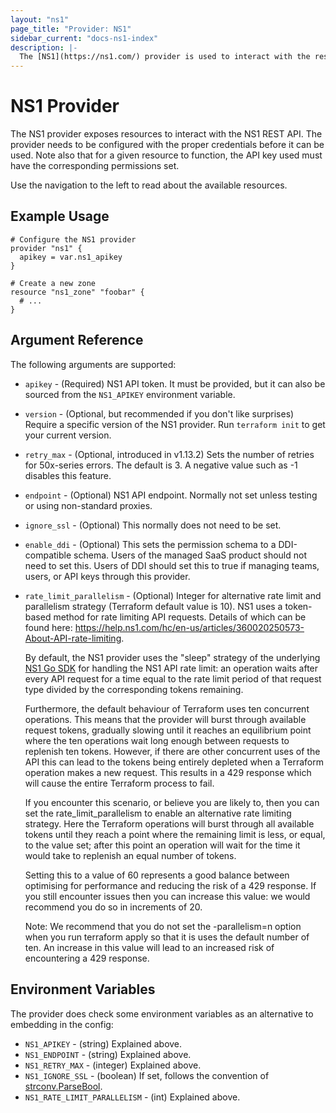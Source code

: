 ```yaml
---
layout: "ns1"
page_title: "Provider: NS1"
sidebar_current: "docs-ns1-index"
description: |-
  The [NS1](https://ns1.com/) provider is used to interact with the resources supported by NS1.
---
```


# NS1 Provider

The NS1 provider exposes resources to interact with the NS1 REST API. The
provider needs to be configured with the proper credentials before it can be
used. Note also that for a given resource to function, the API key used must
have the corresponding permissions set.

Use the navigation to the left to read about the available resources.

## Example Usage

```hcl
# Configure the NS1 provider
provider "ns1" {
  apikey = var.ns1_apikey
}

# Create a new zone
resource "ns1_zone" "foobar" {
  # ...
}
```

## Argument Reference

The following arguments are supported:

* `apikey` - (Required) NS1 API token. It must be provided, but it can also
  be sourced from the `NS1_APIKEY` environment variable.
* `version` - (Optional, but recommended if you don't like surprises) Require a specific version of the NS1 provider. Run `terraform init` to get your current version.
* `retry_max` - (Optional, introduced in v1.13.2) Sets the number of retries for 50x-series errors. The default is 3. A negative value such as -1 disables this feature.
* `endpoint` - (Optional) NS1 API endpoint. Normally not set unless testing or using non-standard proxies.
* `ignore_ssl` - (Optional) This normally does not need to be set.
* `enable_ddi` - (Optional) This sets the permission schema to a DDI-compatible schema. 
Users of the managed SaaS product should not need to set this.
Users of DDI should set this to true if managing teams, users, or API keys through this provider.
* `rate_limit_parallelism` - (Optional) Integer for alternative rate limit and parallelism strategy (Terraform default value is 10).
    NS1 uses a token-based method for rate limiting API requests. Details of which can be found here: https://help.ns1.com/hc/en-us/articles/360020250573-About-API-rate-limiting.
    
    By default, the NS1 provider uses the "sleep" strategy of the underlying [NS1 Go SDK](https://github.com/ns1/ns1-go) for handling the NS1 API rate limit:
    an operation waits after every API request for a time equal to the rate limit period of that request type divided by the corresponding tokens remaining.
    
    Furthermore, the default behaviour of Terraform uses ten concurrent operations.
    This means that the provider will burst through available request tokens, gradually slowing until it reaches an equilibrium point where the ten operations wait long enough between requests to replenish ten tokens.
    However, if there are other concurrent uses of the API this can lead to the tokens being entirely depleted when a Terraform operation makes a new request.
    This results in a 429 response which will cause the entire Terraform process to fail.
    
    If you encounter this scenario, or believe you are likely to, then you can set the rate_limit_parallelism to enable an alternative rate limiting strategy.
    Here the Terraform operations will burst through all available tokens until they reach a point where the remaining limit is less, or equal, to the value set;
    after this point an operation will wait for the time it would take to replenish an equal number of tokens.
    
    Setting this to a value of 60 represents a good balance between optimising for performance and reducing the risk of a 429 response.
    If you still encounter issues then you can increase this value: we would recommend you do so in increments of 20.
    
    Note: We recommend that you do not set the -parallelism=n option when you run terraform apply so that it is uses the default number of ten.
    An increase in this value will lead to an increased risk of encountering a 429 response.

## Environment Variables

The provider does check some environment variables as an alternative to
embedding in the config:

* `NS1_APIKEY` - (string) Explained above.
* `NS1_ENDPOINT` - (string) Explained above.
* `NS1_RETRY_MAX` - (integer) Explained above.
* `NS1_IGNORE_SSL` - (boolean) If set, follows the convention of
  [strconv.ParseBool](https://golang.org/pkg/strconv/#ParseBool).
* `NS1_RATE_LIMIT_PARALLELISM` - (int) Explained above.
